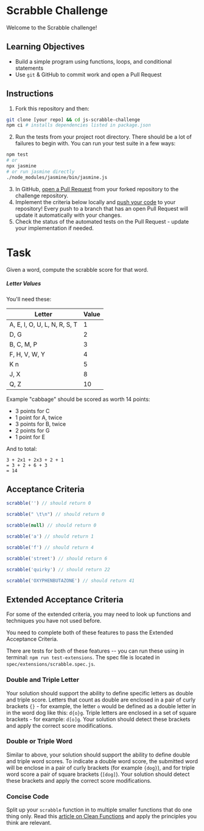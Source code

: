 # Scrabble Challenge

Welcome to the Scrabble challenge!

## Learning Objectives
- Build a simple program using functions, loops, and conditional statements
- Use `git` & GitHub to commit work and open a Pull Request

## Instructions

1. Fork this repository and then:
```sh
git clone [your repo] && cd js-scrabble-challenge
npm ci # installs dependencies listed in package.json
```
2. Run the tests from your project root directory. There should be a lot of failures to begin with. You can run your test suite in a few ways:
```sh
npm test
# or
npx jasmine
# or run jasmine directly
./node_modules/jasmine/bin/jasmine.js
```
3. In GitHub, [open a Pull Request](https://docs.github.com/en/github/collaborating-with-issues-and-pull-requests/creating-a-pull-request) from your forked repository to the challenge repository.
4. Implement the criteria below locally and [push your code](https://docs.github.com/en/github/managing-files-in-a-repository/adding-a-file-to-a-repository-using-the-command-line) to your repository! Every push to a branch that has an open Pull Request will update it automatically with your changes.
5. Check the status of the automated tests on the Pull Request - update your implementation if needed.

# Task

Given a word, compute the scrabble score for that word.

##### Letter Values

You'll need these:

| Letter                        | Value  |
| ----                          |  ----  |
| A, E, I, O, U, L, N, R, S, T  |     1  |
| D, G                          |     2  |
| B, C, M, P                    |     3  |
| F, H, V, W, Y                 |     4  |
| K        n                     |     5  |
| J, X                          |     8  |
| Q, Z                          |     10 |

Example
"cabbage" should be scored as worth 14 points:

- 3 points for C
- 1 point for A, twice
- 3 points for B, twice
- 2 points for G
- 1 point for E

And to total:

```
3 + 2x1 + 2x3 + 2 + 1
= 3 + 2 + 6 + 3
= 14
```

## Acceptance Criteria

```js
scrabble('') // should return 0

scrabble(" \t\n") // should return 0

scrabble(null) // should return 0

scrabble('a') // should return 1

scrabble('f') // should return 4

scrabble('street') // should return 6

scrabble('quirky') // should return 22

scrabble('OXYPHENBUTAZONE') // should return 41
```

## Extended Acceptance Criteria

For some of the extended criteria, you may need to look up functions and techniques you have not used before.

You need to complete both of these features to pass the Extended Acceptance Criteria.

There are tests for both of these features -- you can run these using in terminal: `npm run test-extensions`. The spec file is located in `spec/extensions/scrabble.spec.js`.

### Double and Triple Letter
Your solution should support the ability to define specific letters as double and triple score. Letters that count as double are enclosed in a pair of curly brackets `{}` - for example, the letter `o` would be defined as a double letter in in the word dog like this: `d{o}g`. Triple letters are enclosed in a set of square brackets - for example: `d[o]g`. Your solution should detect these brackets and apply the correct score modifications.

### Double or Triple Word
Similar to above, your solution should support the ability to define double and triple word scores. To indicate a double word score, the submitted word will be enclose in a pair of curly brackets (for example `{dog}`), and for triple word score a pair of square brackets (`[dog]`). Your solution should detect these brackets and apply the correct score modifications.

### Concise Code
Split up your `scrabble` function in to multiple smaller functions that do one thing only. Read this [article on Clean Functions](https://github.com/ryanmcdermott/clean-code-javascript#functions) and apply the principles you think are relevant.
